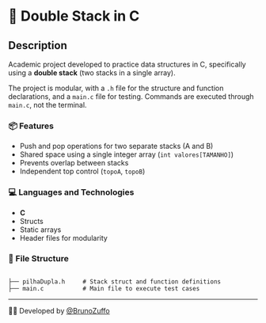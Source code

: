 # 🧩 Double Stack in C

## Description

Academic project developed to practice data structures in C, specifically using a **double stack** (two stacks in a single array).

The project is modular, with a `.h` file for the structure and function declarations, and a `main.c` file for testing. Commands are executed through `main.c`, not the terminal.

### 📦 Features

- Push and pop operations for two separate stacks (A and B)
- Shared space using a single integer array (`int valores[TAMANHO]`)
- Prevents overlap between stacks
- Independent top control (`topoA`, `topoB`)

### 💻 Languages and Technologies

- **C**
- Structs
- Static arrays
- Header files for modularity

### 📁 File Structure

```

├── pilhaDupla.h     # Stack struct and function definitions
├── main.c           # Main file to execute test cases
```

---

👨‍💻 Developed by [@BrunoZuffo](https://github.com/BrunoZuffo)
